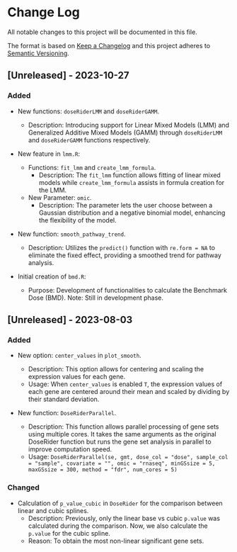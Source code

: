 # Change Log

All notable changes to this project will be documented in this file.

The format is based on [Keep a Changelog](http://keepachangelog.com/) and this project adheres to [Semantic Versioning](http://semver.org/).

## [Unreleased] - 2023-10-27

### Added
- New functions: `doseRiderLMM` and `doseRiderGAMM`.
  - Description: Introducing support for Linear Mixed Models (LMM) and Generalized Additive Mixed Models (GAMM) through `doseRiderLMM` and `doseRiderGAMM` functions respectively.

- New feature in `lmm.R`:
  - Functions: `fit_lmm` and `create_lmm_formula`.
    - Description: The `fit_lmm` function allows fitting of linear mixed models while `create_lmm_formula` assists in formula creation for the LMM.
  - New Parameter: `omic`.
    - Description: The parameter lets the user choose between a Gaussian distribution and a negative binomial model, enhancing the flexibility of the model.

- New function: `smooth_pathway_trend`.
  - Description: Utilizes the `predict()` function with `re.form = NA` to eliminate the fixed effect, providing a smoothed trend for pathway analysis.

- Initial creation of `bmd.R`:
  - Purpose: Development of functionalities to calculate the Benchmark Dose (BMD). Note: Still in development phase.

## [Unreleased] - 2023-08-03

### Added
- New option: `center_values` in `plot_smooth`.
  - Description: This option allows for centering and scaling the expression values for each gene.
  - Usage: When `center_values` is enabled `T`, the expression values of each gene are centered around their mean and scaled by dividing by their standard deviation.
  
- New function: `DoseRiderParallel`.
  - Description: This function allows parallel processing of gene sets using multiple cores. It takes the same arguments as the original DoseRider function but runs the gene set analysis in parallel to improve computation speed.
  - Usage: `DoseRiderParallel(se, gmt, dose_col = "dose", sample_col = "sample", covariate = "", omic = "rnaseq", minGSsize = 5, maxGSsize = 300, method = "fdr", num_cores = 5)`
  
### Changed
- Calculation of `p_value_cubic` in `DoseRider` for the comparison between linear and cubic splines.
  - Description: Previously, only the linear base vs cubic `p.value` was calculated during the comparison. Now, we also calculate the `p.value` for the cubic spline.
  - Reason: To obtain the most non-linear significant gene sets.

# 
